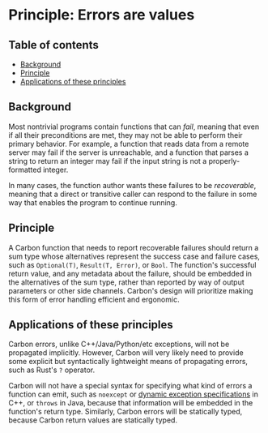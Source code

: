 # Principle: Errors are values

<!--
Part of the Carbon Language project, under the Apache License v2.0 with LLVM
Exceptions. See /LICENSE for license information.
SPDX-License-Identifier: Apache-2.0 WITH LLVM-exception
-->

<!-- toc -->

## Table of contents

-   [Background](#background)
-   [Principle](#principle)
-   [Applications of these principles](#applications-of-these-principles)

<!-- tocstop -->

## Background

Most nontrivial programs contain functions that can _fail_, meaning that even if
all their preconditions are met, they may not be able to perform their primary
behavior. For example, a function that reads data from a remote server may fail
if the server is unreachable, and a function that parses a string to return an
integer may fail if the input string is not a properly-formatted integer.

In many cases, the function author wants these failures to be _recoverable_,
meaning that a direct or transitive caller can respond to the failure in some
way that enables the program to continue running.

## Principle

A Carbon function that needs to report recoverable failures should return a sum
type whose alternatives represent the success case and failure cases, such as
`Optional(T)`, `Result(T, Error)`, or `Bool`. The function's successful return
value, and any metadata about the failure, should be embedded in the
alternatives of the sum type, rather than reported by way of output parameters
or other side channels. Carbon's design will prioritize making this form of
error handling efficient and ergonomic.

## Applications of these principles

Carbon errors, unlike C++/Java/Python/etc exceptions, will not be propagated
implicitly. However, Carbon will very likely need to provide some explicit but
syntactically lightweight means of propagating errors, such as Rust's `?`
operator.

Carbon will not have a special syntax for specifying what kind of errors a
function can emit, such as `noexcept` or
[dynamic exception specifications](https://en.cppreference.com/w/cpp/language/except_spec)
in C++, or `throws` in Java, because that information will be embedded in the
function's return type. Similarly, Carbon errors will be statically typed,
because Carbon return values are statically typed.
